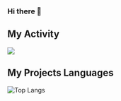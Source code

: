 ### Hi there 👋

## My Activity
<img src="https://github-readme-stats.vercel.app/api?username=karimahmadi99&show_icons=true&theme=radical" />

## My Projects Languages
![Top Langs](https://github-readme-stats.vercel.app/api/top-langs/?username=karimahmadi99&Donut=true)
